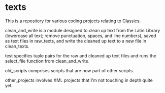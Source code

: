 # texts

This is a repository for various coding projects relating to Classics.

clean_and_write is a module designed to clean up text from the Latin Library (lowercase all text; remove punctuation, spaces, and line numbers), saved as text files in raw_texts, and write the cleaned up text to a new file in clean_texts.

test specifies tuple pairs for the raw and cleaned up text files and runs the select_file function from clean_and_write.

old_scripts comprises scripts that are now part of other scripts.

other_projects involves XML projects that I'm not touching in depth quite yet.